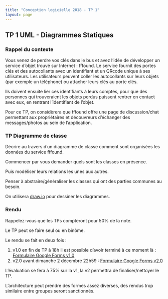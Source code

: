 ```yaml
---
title: "Conception logicielle 2018 - TP 1"
layout: page
---
```



## TP 1 UML - Diagrammes Statiques
### Rappel du contexte

Vous venez de perdre vos clés dans le bus et avez l’idée de développer un service d’objet trouvé sur Internet : fffound. Le service fournit des portes clés et des autocollants avec un identifiant et un QRcode unique à ses utilisateurs. Les utilisateurs peuvent coller les autocollants sur leurs objets (par exemple un téléphone) ou attacher leurs clés au porte clés.

Ils doivent ensuite lier ces identifiants à leurs comptes, pour que des personnes qui trouveraient les objets perdus puissent rentrer en contact avec eux, en rentrant l’identifiant de l’objet.

Pour ce TP, on considèrera que fffound offre une page de discussion/chat permettant aux propriétaires et découvreurs d’échanger des messages/photos au sein de l’application.

### TP Diagramme de classe

Décrire au travers d’un diagramme de classe comment sont organisées les données du service fffound.

Commencer par vous demander quels sont les classes en présence.

Puis modéliser leurs relations les unes aux autres.

Penser à abstraire/généraliser les classes qui ont des parties communes au besoin.

On utilisera [draw.io](https://draw.io) pour dessiner les diagrammes.

### Rendu

Rappelez-vous que les TPs compteront pour 50% de la note.

Le TP peut se faire seul ou en binôme.

Le rendu se fait en deux fois :

1. v1.0 en fin de TP à 18h il est possible d’avoir terminé à ce moment là : [Formulaire Google Forms v1.0](https://docs.google.com/forms/d/e/1FAIpQLSdSvanu1zhsrkNuwxw4PYNGi0J7pSnNrBuqPzAlyW2_MVIQ7w/viewform?usp=sf_link)
2. v2.0 avant dimanche 2 décembre 22h59 : [Formulaire Google Forms v2.0](https://docs.google.com/forms/d/e/1FAIpQLSczKyjeIjfIxAbptMzon6hVYq4KIYkegzqlmzT0rzRQJaEWKQ/viewform?usp=sf_link)

L’évaluation se fera à 75% sur la v1, la v2 permettra de finaliser/nettoyer le TP.

L’architecture peut prendre des formes assez diverses, des rendus trop similaire entre groupes seront sanctionnés.
